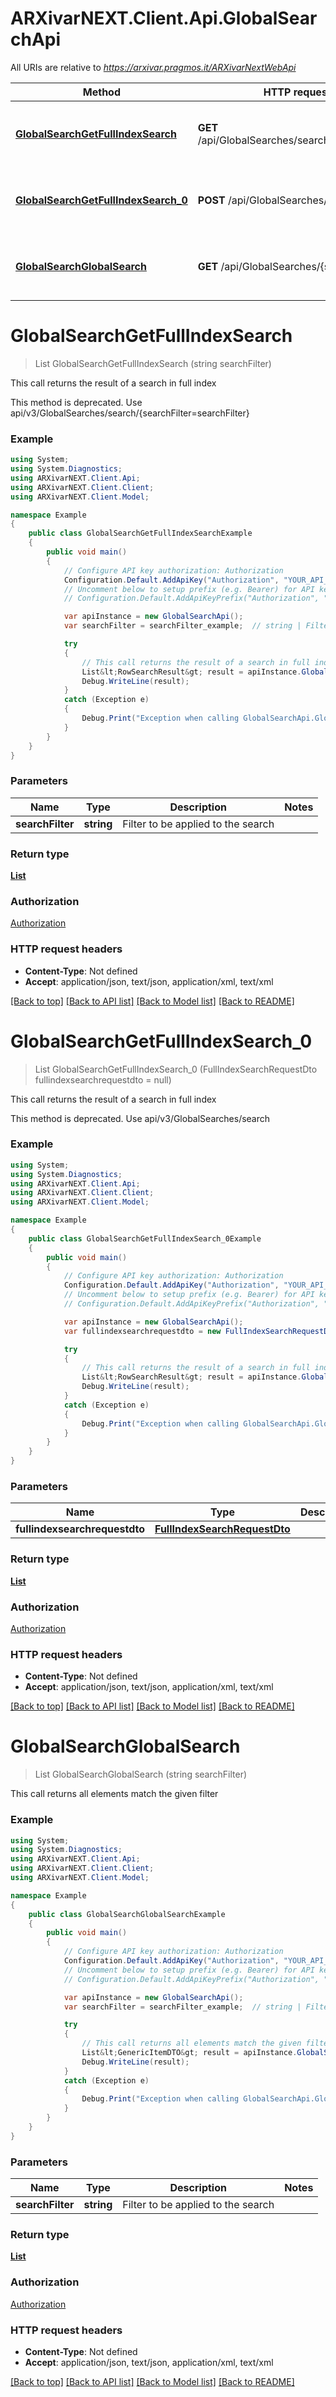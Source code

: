 # ARXivarNEXT.Client.Api.GlobalSearchApi

All URIs are relative to *https://arxivar.pragmos.it/ARXivarNextWebApi*

Method | HTTP request | Description
------------- | ------------- | -------------
[**GlobalSearchGetFullIndexSearch**](GlobalSearchApi.md#globalsearchgetfullindexsearch) | **GET** /api/GlobalSearches/search/{searchFilter} | This call returns the result of a search in full index
[**GlobalSearchGetFullIndexSearch_0**](GlobalSearchApi.md#globalsearchgetfullindexsearch_0) | **POST** /api/GlobalSearches/search | This call returns the result of a search in full index
[**GlobalSearchGlobalSearch**](GlobalSearchApi.md#globalsearchglobalsearch) | **GET** /api/GlobalSearches/{searchFilter} | This call returns all elements match the given filter


<a name="globalsearchgetfullindexsearch"></a>
# **GlobalSearchGetFullIndexSearch**
> List<RowSearchResult> GlobalSearchGetFullIndexSearch (string searchFilter)

This call returns the result of a search in full index

This method is deprecated. Use api/v3/GlobalSearches/search/{searchFilter=searchFilter}

### Example
```csharp
using System;
using System.Diagnostics;
using ARXivarNEXT.Client.Api;
using ARXivarNEXT.Client.Client;
using ARXivarNEXT.Client.Model;

namespace Example
{
    public class GlobalSearchGetFullIndexSearchExample
    {
        public void main()
        {
            // Configure API key authorization: Authorization
            Configuration.Default.AddApiKey("Authorization", "YOUR_API_KEY");
            // Uncomment below to setup prefix (e.g. Bearer) for API key, if needed
            // Configuration.Default.AddApiKeyPrefix("Authorization", "Bearer");

            var apiInstance = new GlobalSearchApi();
            var searchFilter = searchFilter_example;  // string | Filter to be applied to the search

            try
            {
                // This call returns the result of a search in full index
                List&lt;RowSearchResult&gt; result = apiInstance.GlobalSearchGetFullIndexSearch(searchFilter);
                Debug.WriteLine(result);
            }
            catch (Exception e)
            {
                Debug.Print("Exception when calling GlobalSearchApi.GlobalSearchGetFullIndexSearch: " + e.Message );
            }
        }
    }
}
```

### Parameters

Name | Type | Description  | Notes
------------- | ------------- | ------------- | -------------
 **searchFilter** | **string**| Filter to be applied to the search | 

### Return type

[**List<RowSearchResult>**](RowSearchResult.md)

### Authorization

[Authorization](../README.md#Authorization)

### HTTP request headers

 - **Content-Type**: Not defined
 - **Accept**: application/json, text/json, application/xml, text/xml

[[Back to top]](#) [[Back to API list]](../README.md#documentation-for-api-endpoints) [[Back to Model list]](../README.md#documentation-for-models) [[Back to README]](../README.md)

<a name="globalsearchgetfullindexsearch_0"></a>
# **GlobalSearchGetFullIndexSearch_0**
> List<RowSearchResult> GlobalSearchGetFullIndexSearch_0 (FullIndexSearchRequestDto fullindexsearchrequestdto = null)

This call returns the result of a search in full index

This method is deprecated. Use api/v3/GlobalSearches/search

### Example
```csharp
using System;
using System.Diagnostics;
using ARXivarNEXT.Client.Api;
using ARXivarNEXT.Client.Client;
using ARXivarNEXT.Client.Model;

namespace Example
{
    public class GlobalSearchGetFullIndexSearch_0Example
    {
        public void main()
        {
            // Configure API key authorization: Authorization
            Configuration.Default.AddApiKey("Authorization", "YOUR_API_KEY");
            // Uncomment below to setup prefix (e.g. Bearer) for API key, if needed
            // Configuration.Default.AddApiKeyPrefix("Authorization", "Bearer");

            var apiInstance = new GlobalSearchApi();
            var fullindexsearchrequestdto = new FullIndexSearchRequestDto(); // FullIndexSearchRequestDto |  (optional) 

            try
            {
                // This call returns the result of a search in full index
                List&lt;RowSearchResult&gt; result = apiInstance.GlobalSearchGetFullIndexSearch_0(fullindexsearchrequestdto);
                Debug.WriteLine(result);
            }
            catch (Exception e)
            {
                Debug.Print("Exception when calling GlobalSearchApi.GlobalSearchGetFullIndexSearch_0: " + e.Message );
            }
        }
    }
}
```

### Parameters

Name | Type | Description  | Notes
------------- | ------------- | ------------- | -------------
 **fullindexsearchrequestdto** | [**FullIndexSearchRequestDto**](FullIndexSearchRequestDto.md)|  | [optional] 

### Return type

[**List<RowSearchResult>**](RowSearchResult.md)

### Authorization

[Authorization](../README.md#Authorization)

### HTTP request headers

 - **Content-Type**: Not defined
 - **Accept**: application/json, text/json, application/xml, text/xml

[[Back to top]](#) [[Back to API list]](../README.md#documentation-for-api-endpoints) [[Back to Model list]](../README.md#documentation-for-models) [[Back to README]](../README.md)

<a name="globalsearchglobalsearch"></a>
# **GlobalSearchGlobalSearch**
> List<GenericItemDTO> GlobalSearchGlobalSearch (string searchFilter)

This call returns all elements match the given filter

### Example
```csharp
using System;
using System.Diagnostics;
using ARXivarNEXT.Client.Api;
using ARXivarNEXT.Client.Client;
using ARXivarNEXT.Client.Model;

namespace Example
{
    public class GlobalSearchGlobalSearchExample
    {
        public void main()
        {
            // Configure API key authorization: Authorization
            Configuration.Default.AddApiKey("Authorization", "YOUR_API_KEY");
            // Uncomment below to setup prefix (e.g. Bearer) for API key, if needed
            // Configuration.Default.AddApiKeyPrefix("Authorization", "Bearer");

            var apiInstance = new GlobalSearchApi();
            var searchFilter = searchFilter_example;  // string | Filter to be applied to the search

            try
            {
                // This call returns all elements match the given filter
                List&lt;GenericItemDTO&gt; result = apiInstance.GlobalSearchGlobalSearch(searchFilter);
                Debug.WriteLine(result);
            }
            catch (Exception e)
            {
                Debug.Print("Exception when calling GlobalSearchApi.GlobalSearchGlobalSearch: " + e.Message );
            }
        }
    }
}
```

### Parameters

Name | Type | Description  | Notes
------------- | ------------- | ------------- | -------------
 **searchFilter** | **string**| Filter to be applied to the search | 

### Return type

[**List<GenericItemDTO>**](GenericItemDTO.md)

### Authorization

[Authorization](../README.md#Authorization)

### HTTP request headers

 - **Content-Type**: Not defined
 - **Accept**: application/json, text/json, application/xml, text/xml

[[Back to top]](#) [[Back to API list]](../README.md#documentation-for-api-endpoints) [[Back to Model list]](../README.md#documentation-for-models) [[Back to README]](../README.md)

